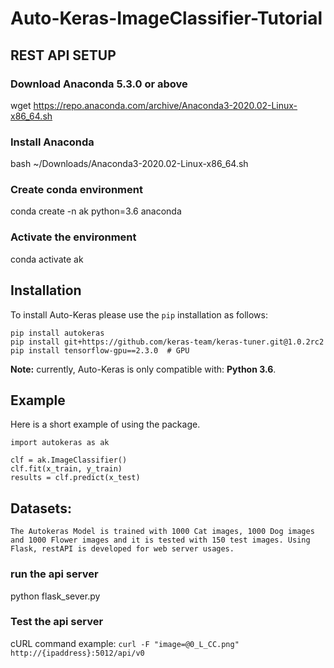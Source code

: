 # Auto-Keras-ImageClassifier-Tutorial

## REST API SETUP
### Download Anaconda 5.3.0 or above
wget https://repo.anaconda.com/archive/Anaconda3-2020.02-Linux-x86_64.sh
### Install Anaconda
bash ~/Downloads/Anaconda3-2020.02-Linux-x86_64.sh

### Create conda environment
conda create -n ak python=3.6 anaconda

### Activate the environment
conda activate ak

## Installation


To install Auto-Keras please use the `pip` installation as follows:

    pip install autokeras
    pip install git+https://github.com/keras-team/keras-tuner.git@1.0.2rc2
    pip install tensorflow-gpu==2.3.0  # GPU
    
**Note:** currently, Auto-Keras is only compatible with: **Python 3.6**.

## Example

Here is a short example of using the package.


    import autokeras as ak

    clf = ak.ImageClassifier()
    clf.fit(x_train, y_train)
    results = clf.predict(x_test)

## Datasets:
    The Autokeras Model is trained with 1000 Cat images, 1000 Dog images and 1000 Flower images and it is tested with 150 test images. Using Flask, restAPI is developed for web server usages.

### run the api server
python flask_sever.py

### Test the api server

cURL command example:
`curl -F "image=@0_L_CC.png" http://{ipaddress}:5012/api/v0`

 
